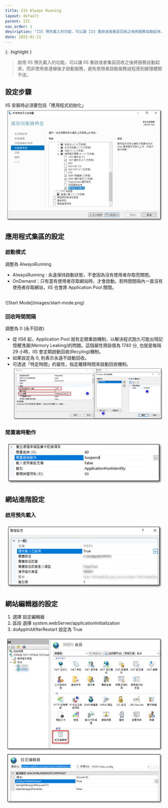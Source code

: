 ```yaml
---
title: IIS Always Running
layout: default
parent: IIS
nav_order: 1
description: "IIS 預先載入的功能，可以讓 IIS 重啟或者集區回收之後將服務自動起來，而非使用者連線後才啟動服務，避免使用者啟動服務過程感到緩慢體驗不佳。"
date: 2025-01-11
---
```


{: .highlight }
>啟用 IIS 預先載入的功能，可以讓 IIS 重啟或者集區回收之後將服務自動起來，而非使用者連線後才啟動服務，避免使用者啟動服務過程感到緩慢體驗不佳。

## 設定步驟
IIS 安裝時必須要包括「應用程式初始化」
![應用程式初始化](images/application-init.png)

## 應用程式集區的設定

### 啟動模式 
調整為 AlwaysRunning
- AlwaysRunning : 永遠保持啟動狀態，不會因為沒有使用者存取而關閉。
- OnDemand：只有當有使用者存取網站時，才會啟動。若時間間隔內一直沒有使用者存取網站，IIS 也會將 Application Pool 關閉。
<br>
![Start Mode](images/start-mode.png)

### 回收時間間隔
調整為 0 (永不回收)

- 從 IIS6 起，Application Pool 就有定期重啟機制，以解決程式跑久可能出現記憶體洩漏(Memory Leaking)的問題。這個屬性預設值為 1740 分, 也就是每隔 29 小時，IIS 會定期啟動回收(Recyling)機制。
- 如果設定為 0, 則表示永遠不啟動回收。
- 可透過「特定時間」的屬性，指定離鋒時間來啟動回收機制。
![Recycle](images/recycle.png)

### 閒置逾時動作
![Suspend](images/suspend.png)


## 網站進階設定

### 啟用預先載入
![Pre Load](images/pre-load.png)


## 網站編輯器的設定
1. 選擇 設定編輯器
2. 區段 選擇 system.webServer/applicationInitialization
3. doAppInitAfterRestart 設定為 True

![Set Editor](images/set-editor.png)
![Set Editor Content](images/set-editor-content.png)